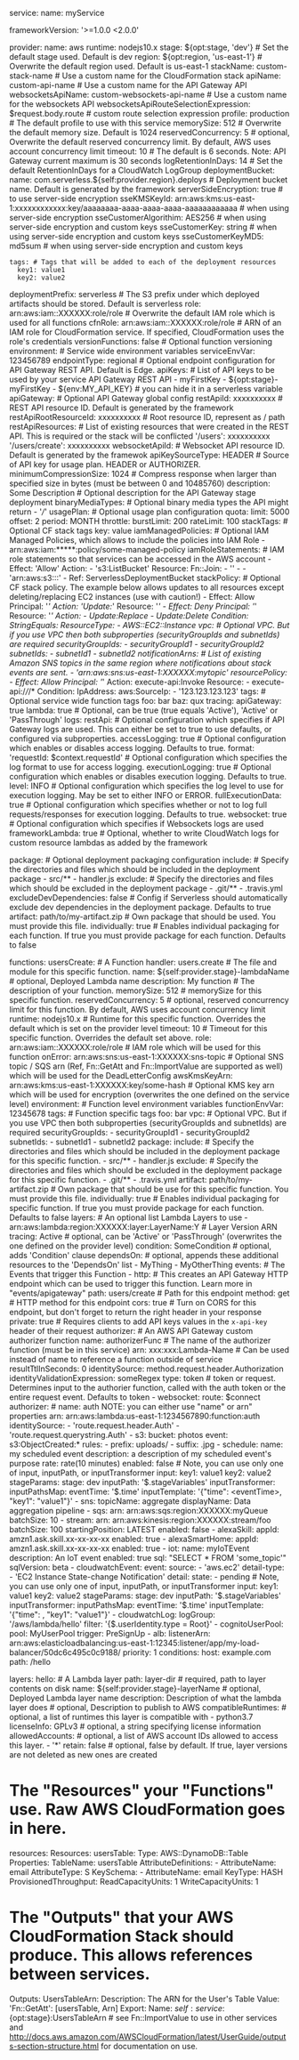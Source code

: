 service:
  name: myService

frameworkVersion: '>=1.0.0 <2.0.0'

provider:
  name: aws
  runtime: nodejs10.x
  stage: ${opt:stage, 'dev'} # Set the default stage used. Default is dev
  region: ${opt:region, 'us-east-1'} # Overwrite the default region used. Default is us-east-1
  stackName: custom-stack-name # Use a custom name for the CloudFormation stack
  apiName: custom-api-name # Use a custom name for the API Gateway API
  websocketsApiName: custom-websockets-api-name # Use a custom name for the websockets API
  websocketsApiRouteSelectionExpression: $request.body.route # custom route selection expression
  profile: production # The default profile to use with this service
  memorySize: 512 # Overwrite the default memory size. Default is 1024
  reservedConcurrency: 5 # optional, Overwrite the default reserved concurrency limit. By default, AWS uses account concurrency limit
  timeout: 10 # The default is 6 seconds. Note: API Gateway current maximum is 30 seconds
  logRetentionInDays: 14 # Set the default RetentionInDays for a CloudWatch LogGroup
  deploymentBucket:
    name: com.serverless.${self:provider.region}.deploys # Deployment bucket name. Default is generated by the framework
    serverSideEncryption: true # to use server-side encryption
    sseKMSKeyId: arn:aws:kms:us-east-1:xxxxxxxxxxxx:key/aaaaaaaa-aaaa-aaaa-aaaa-aaaaaaaaaaaa # when using server-side encryption
    sseCustomerAlgorithim: AES256 # when using server-side encryption and custom keys
    sseCustomerKey: string # when using server-side encryption and custom keys
    sseCustomerKeyMD5: md5sum # when using server-side encryption and custom keys

    tags: # Tags that will be added to each of the deployment resources
      key1: value1
      key2: value2
  deploymentPrefix: serverless # The S3 prefix under which deployed artifacts should be stored. Default is serverless
  role: arn:aws:iam::XXXXXX:role/role # Overwrite the default IAM role which is used for all functions
  cfnRole: arn:aws:iam::XXXXXX:role/role # ARN of an IAM role for CloudFormation service. If specified, CloudFormation uses the role's credentials
  versionFunctions: false # Optional function versioning
  environment: # Service wide environment variables
    serviceEnvVar: 123456789
  endpointType: regional # Optional endpoint configuration for API Gateway REST API. Default is Edge.
  apiKeys: # List of API keys to be used by your service API Gateway REST API
    - myFirstKey
    - ${opt:stage}-myFirstKey
    - ${env:MY_API_KEY} # you can hide it in a serverless variable
  apiGateway: # Optional API Gateway global config
    restApiId: xxxxxxxxxx # REST API resource ID. Default is generated by the framework
    restApiRootResourceId: xxxxxxxxxx # Root resource ID, represent as / path
    restApiResources: # List of existing resources that were created in the REST API. This is required or the stack will be conflicted
      '/users': xxxxxxxxxx
      '/users/create': xxxxxxxxxx
    websocketApiId: # Websocket API resource ID. Default is generated by the framewok
    apiKeySourceType: HEADER # Source of API key for usage plan. HEADER or AUTHORIZER.
    minimumCompressionSize: 1024 # Compress response when larger than specified size in bytes (must be between 0 and 10485760)
    description: Some Description # Optional description for the API Gateway stage deployment
    binaryMediaTypes: # Optional binary media types the API might return
      - '*/*'
  usagePlan: # Optional usage plan configuration
    quota:
      limit: 5000
      offset: 2
      period: MONTH
    throttle:
      burstLimit: 200
      rateLimit: 100
  stackTags: # Optional CF stack tags
    key: value
  iamManagedPolicies: # Optional IAM Managed Policies, which allows to include the policies into IAM Role
    - arn:aws:iam:*****:policy/some-managed-policy
  iamRoleStatements: # IAM role statements so that services can be accessed in the AWS account
    - Effect: 'Allow'
      Action:
        - 's3:ListBucket'
      Resource:
        Fn::Join:
          - ''
          - - 'arn:aws:s3:::'
            - Ref: ServerlessDeploymentBucket
  stackPolicy: # Optional CF stack policy. The example below allows updates to all resources except deleting/replacing EC2 instances (use with caution!)
    - Effect: Allow
      Principal: '*'
      Action: 'Update:*'
      Resource: '*'
    - Effect: Deny
      Principal: '*'
      Resource: '*'
      Action:
        - Update:Replace
        - Update:Delete
      Condition:
        StringEquals:
          ResourceType:
            - AWS::EC2::Instance
  vpc: # Optional VPC. But if you use VPC then both subproperties (securityGroupIds and subnetIds) are required
    securityGroupIds:
      - securityGroupId1
      - securityGroupId2
    subnetIds:
      - subnetId1
      - subnetId2
  notificationArns: # List of existing Amazon SNS topics in the same region where notifications about stack events are sent.
    - 'arn:aws:sns:us-east-1:XXXXXX:mytopic'
  resourcePolicy:
    - Effect: Allow
      Principal: '*'
      Action: execute-api:Invoke
      Resource:
        - execute-api:/*/*/*
      Condition:
        IpAddress:
          aws:SourceIp:
            - '123.123.123.123'
  tags: # Optional service wide function tags
    foo: bar
    baz: qux
  tracing:
    apiGateway: true
    lambda: true # Optional, can be true (true equals 'Active'), 'Active' or 'PassThrough'
  logs:
    restApi: # Optional configuration which specifies if API Gateway logs are used. This can either be set to true to use defaults, or configured via subproperties.
      accessLogging: true # Optional configuration which enables or disables access logging. Defaults to true.
      format: 'requestId: $context.requestId' # Optional configuration which specifies the log format to use for access logging.
      executionLogging: true # Optional configuration which enables or disables execution logging. Defaults to true.
      level: INFO # Optional configuration which specifies the log level to use for execution logging. May be set to either INFO or ERROR.
      fullExecutionData: true # Optional configuration which specifies whether or not to log full requests/responses for execution logging. Defaults to true.
    websocket: true # Optional configuration which specifies if Websockets logs are used
    frameworkLambda: true # Optional, whether to write CloudWatch logs for custom resource lambdas as added by the framework

package: # Optional deployment packaging configuration
  include: # Specify the directories and files which should be included in the deployment package
    - src/**
    - handler.js
  exclude: # Specify the directories and files which should be excluded in the deployment package
    - .git/**
    - .travis.yml
  excludeDevDependencies: false # Config if Serverless should automatically exclude dev dependencies in the deployment package. Defaults to true
  artifact: path/to/my-artifact.zip # Own package that should be used. You must provide this file.
  individually: true # Enables individual packaging for each function. If true you must provide package for each function. Defaults to false

functions:
  usersCreate: # A Function
    handler: users.create # The file and module for this specific function.
    name: ${self:provider.stage}-lambdaName # optional, Deployed Lambda name
    description: My function # The description of your function.
    memorySize: 512 # memorySize for this specific function.
    reservedConcurrency: 5 # optional, reserved concurrency limit for this function. By default, AWS uses account concurrency limit
    runtime: nodejs10.x # Runtime for this specific function. Overrides the default which is set on the provider level
    timeout: 10 # Timeout for this specific function.  Overrides the default set above.
    role: arn:aws:iam::XXXXXX:role/role # IAM role which will be used for this function
    onError: arn:aws:sns:us-east-1:XXXXXX:sns-topic # Optional SNS topic / SQS arn (Ref, Fn::GetAtt and Fn::ImportValue are supported as well) which will be used for the DeadLetterConfig
    awsKmsKeyArn: arn:aws:kms:us-east-1:XXXXXX:key/some-hash # Optional KMS key arn which will be used for encryption (overwrites the one defined on the service level)
    environment: # Function level environment variables
      functionEnvVar: 12345678
    tags: # Function specific tags
      foo: bar
    vpc: # Optional VPC. But if you use VPC then both subproperties (securityGroupIds and subnetIds) are required
      securityGroupIds:
        - securityGroupId1
        - securityGroupId2
      subnetIds:
        - subnetId1
        - subnetId2
    package:
      include: # Specify the directories and files which should be included in the deployment package for this specific function.
        - src/**
        - handler.js
      exclude: # Specify the directories and files which should be excluded in the deployment package for this specific function.
        - .git/**
        - .travis.yml
      artifact: path/to/my-artifact.zip # Own package that should be use for this specific function. You must provide this file.
      individually: true # Enables individual packaging for specific function. If true you must provide package for each function. Defaults to false
    layers: # An optional list Lambda Layers to use
      - arn:aws:lambda:region:XXXXXX:layer:LayerName:Y # Layer Version ARN
    tracing: Active # optional, can be 'Active' or 'PassThrough' (overwrites the one defined on the provider level)
    condition: SomeCondition # optional, adds 'Condition' clause
    dependsOn: # optional, appends these additional resources to the 'DependsOn' list
      - MyThing
      - MyOtherThing
    events: # The Events that trigger this Function
      - http: # This creates an API Gateway HTTP endpoint which can be used to trigger this function.  Learn more in "events/apigateway"
          path: users/create # Path for this endpoint
          method: get # HTTP method for this endpoint
          cors: true # Turn on CORS for this endpoint, but don't forget to return the right header in your response
          private: true # Requires clients to add API keys values in the `x-api-key` header of their request
          authorizer: # An AWS API Gateway custom authorizer function
            name: authorizerFunc # The name of the authorizer function (must be in this service)
            arn: xxx:xxx:Lambda-Name # Can be used instead of name to reference a function outside of service
            resultTtlInSeconds: 0
            identitySource: method.request.header.Authorization
            identityValidationExpression: someRegex
            type: token # token or request. Determines input to the authorier function, called with the auth token or the entire request event. Defaults to token
      - websocket:
          route: $connect
          authorizer:
            # name: auth    NOTE: you can either use "name" or arn" properties
            arn: arn:aws:lambda:us-east-1:1234567890:function:auth
            identitySource:
              - 'route.request.header.Auth'
              - 'route.request.querystring.Auth'
      - s3:
          bucket: photos
          event: s3:ObjectCreated:*
          rules:
            - prefix: uploads/
            - suffix: .jpg
      - schedule:
          name: my scheduled event
          description: a description of my scheduled event's purpose
          rate: rate(10 minutes)
          enabled: false
          # Note, you can use only one of input, inputPath, or inputTransformer
          input:
            key1: value1
            key2: value2
            stageParams:
              stage: dev
          inputPath: '$.stageVariables'
          inputTransformer:
            inputPathsMap:
              eventTime: '$.time'
            inputTemplate: '{"time": <eventTime>, "key1": "value1"}'
      - sns:
          topicName: aggregate
          displayName: Data aggregation pipeline
      - sqs:
          arn: arn:aws:sqs:region:XXXXXX:myQueue
          batchSize: 10
      - stream:
          arn: arn:aws:kinesis:region:XXXXXX:stream/foo
          batchSize: 100
          startingPosition: LATEST
          enabled: false
      - alexaSkill:
          appId: amzn1.ask.skill.xx-xx-xx-xx
          enabled: true
      - alexaSmartHome:
          appId: amzn1.ask.skill.xx-xx-xx-xx
          enabled: true
      - iot:
          name: myIoTEvent
          description: An IoT event
          enabled: true
          sql: "SELECT * FROM 'some_topic'"
          sqlVersion: beta
      - cloudwatchEvent:
          event:
            source:
              - 'aws.ec2'
            detail-type:
              - 'EC2 Instance State-change Notification'
            detail:
              state:
                - pending
          # Note, you can use only one of input, inputPath, or inputTransformer
          input:
            key1: value1
            key2: value2
            stageParams:
              stage: dev
          inputPath: '$.stageVariables'
          inputTransformer:
            inputPathsMap:
              eventTime: '$.time'
            inputTemplate: '{"time": <eventTime>, "key1": "value1"}'
      - cloudwatchLog:
          logGroup: '/aws/lambda/hello'
          filter: '{$.userIdentity.type = Root}'
      - cognitoUserPool:
          pool: MyUserPool
          trigger: PreSignUp
      - alb:
          listenerArn: arn:aws:elasticloadbalancing:us-east-1:12345:listener/app/my-load-balancer/50dc6c495c0c9188/
          priority: 1
          conditions:
            host: example.com
            path: /hello

layers:
  hello: # A Lambda layer
    path: layer-dir # required, path to layer contents on disk
    name: ${self:provider.stage}-layerName # optional, Deployed Lambda layer name
    description: Description of what the lambda layer does # optional, Description to publish to AWS
    compatibleRuntimes: # optional, a list of runtimes this layer is compatible with
      - python3.7
    licenseInfo: GPLv3 # optional, a string specifying license information
    allowedAccounts: # optional, a list of AWS account IDs allowed to access this layer.
      - '*'
    retain: false # optional, false by default. If true, layer versions are not deleted as new ones are created

# The "Resources" your "Functions" use.  Raw AWS CloudFormation goes in here.
resources:
  Resources:
    usersTable:
      Type: AWS::DynamoDB::Table
      Properties:
        TableName: usersTable
        AttributeDefinitions:
          - AttributeName: email
            AttributeType: S
        KeySchema:
          - AttributeName: email
            KeyType: HASH
        ProvisionedThroughput:
          ReadCapacityUnits: 1
          WriteCapacityUnits: 1
  # The "Outputs" that your AWS CloudFormation Stack should produce.  This allows references between services.
  Outputs:
    UsersTableArn:
      Description: The ARN for the User's Table
      Value:
        'Fn::GetAtt': [usersTable, Arn]
      Export:
        Name: ${self:service}:${opt:stage}:UsersTableArn # see Fn::ImportValue to use in other services and http://docs.aws.amazon.com/AWSCloudFormation/latest/UserGuide/outputs-section-structure.html for documentation on use.
